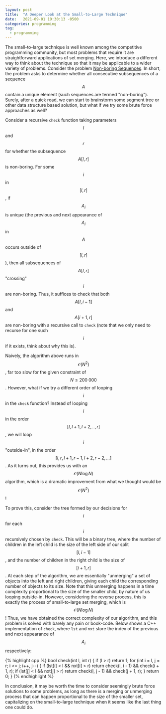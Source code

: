 ```yaml
---
layout: post
title:  "A Deeper Look at the Small-to-Large Technique"
date:   2021-09-01 19:30:13 -0500
categories: programming
tag:
  - programming
---
```

The small-to-large technique is well known among the competitive programming community, but most problems that require it are straightforward applications of set merging. Here, we introduce a different way to think about the technique so that it may be applicable to a wider variety of problems. Consider the problem [Non-boring Sequences](https://open.kattis.com/problems/nonboringsequences). In short, the problem asks to determine whether all consecutive subsequences of a sequence $$A$$ contain a unique element (such sequences are termed "non-boring"). Surely, after a quick read, we can start to brainstorm some segment tree or other data structure based solution, but what if we try some brute force approaches as well?

Consider a recursive `check` function taking parameters $$l$$ and $$r$$ for whether the subsequence $$A[l, r]$$ is non-boring. For some $$i$$ in $$[l, r]$$, if $$A_i$$ is unique (the previous and next appearance of $$A_i$$ in $$A$$ occurs outside of $$[l, r]$$), then all subsequences of $$A[l, r]$$ "crossing" $$i$$ are non-boring. Thus, it suffices to check that both $$A[l, i-1]$$ and $$A[i+1, r]$$ are non-boring with a recursive call to `check` (note that we only need to recurse for one such $$i$$ if it exists, think about why this is). 

Naively, the algorithm above runs in $$\mathcal{O}(N^2)$$, far too slow for the given constraint of $$N \leq 200\;000$$. However, what if we try a different order of looping $$i$$ in the `check` function? Instead of looping $$i$$ in the order $$[l, l+1, l+2, .., r]$$, we will loop $$i$$ "outside-in", in the order $$[l, r, l+1, r-1, l+2, r-2, ...]$$. As it turns out, this provides us with an $$\mathcal{O}(N \log N)$$ algorithm, which is a dramatic improvement from what we thought would be $$\mathcal{O}(N^2)$$!

To prove this, consider the tree formed by our decisions for $$i$$ for each $$i$$ recursively chosen by `check`. This will be a binary tree, where the number of children in the left child is the size of the left side of our split $$[l, i-1]$$, and the number of children in the right child is the size of $$[i+1, r]$$. At each step of the algorithm, we are essentially "unmerging" a set of objects into the left and right children, giving each child the corresponding number of objects to its size. Note that this unmerging happens in a time complexity proportional to the size of the smaller child, by nature of us looping outside-in. However, considering the reverse process, this is exactly the process of small-to-large set merging, which is $$\mathcal{O}(N \log N)$$! Thus, we have obtained the correct complexity of our algorithm, and this problem is solved with barely any pain or book-code. Below shows a C++ implementation of `check`, where `lst` and `nxt` store the index of the previous and next appearance of $$A_i$$ respectively:

{% highlight cpp %}
bool check(int l, int r) {
    if (l > r) return 1;
    for (int i = l, j = r; i <= j; i++, j--) {
        if (lst[i] < l && nxt[i] > r) return check(l, i - 1) && check(i + 1, r);
        if (lst[j] < l && nxt[j] > r) return check(l, j - 1) && check(j + 1, r);
    }
    return 0;
}
{% endhighlight %}

In conclusion, it may be worth the time to consider seemingly brute force solutions to some problems, as long as there is a merging or unmerging process that can happen proportional to the size of the smaller set, capitalizing on the small-to-large technique when it seems like the last thing one could do.

